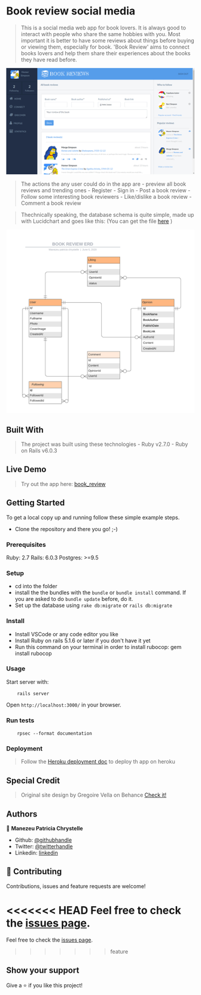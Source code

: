 
# Book review social media

> This is a social media web app for book lovers. It is always good to interact with people who share the same hobbies with you. Most important it is better to have some reviews about things before buying or viewing them, especially for book. 'Book Review' aims to connect books lovers and help them share their experiences about the books they have read before.

![screenshot](./app_screenshot.png)

> The actions the any user could do in the app are
    - preview all book reviews and trending ones
    - Register
    - Sign in
    - Post a book review
    - Follow some interesting book reviewers
    - Like/dislike a book review
    - Comment a book review

> Thechnically speaking, the database schema is quite simple, made up with Lucidchart and goes like this: (You can get the file [here](https://github.com/patriciachrysy/rails-capstone-project/tree/feature/docs) )

![screenshot](./docs/book_review_erd.png)

## Built With

> The project was built using these technologies
    - Ruby v2.7.0
    - Ruby on Rails v6.0.3

## Live Demo


> Try out the app here: [book_review]()


## Getting Started

To get a local copy up and running follow these simple example steps.

- Clone the repository and there you go! ;-)

### Prerequisites

Ruby: 2.7
Rails: 6.0.3
Postgres: >=9.5

### Setup

- cd into the folder
- install the the bundles with the `bundle` or `bundle install` command. If you are asked to do `bundle update` before, do it.
- Set up the database using `rake db:migrate` or `rails db:migrate`

### Install

- Install VSCode or any code editor you like
- Install Ruby on rails 5.1.6 or later if you don't have it yet
- Run this command on your terminal in order to install rubocop: gem install rubocop 




### Usage

Start server with:

```
    rails server
```

Open `http://localhost:3000/` in your browser.

### Run tests

```
    rpsec --format documentation
```

### Deployment

> Follow the [Heroku deployment doc](https://devcenter.heroku.com/articles/getting-started-with-rails5) to deploy th app on heroku

## Special Credit

> Original site design by Gregoire Vella on Behance [Check it!](https://www.behance.net/gallery/14286087/Twitter-Redesign-of-UI-details)

## Authors


👤 **Manezeu Patricia Chrystelle**
- Github: [@githubhandle](https://github.com/patriciachrysy)
- Twitter: [@twitterhandle](https://twitter.com/ManezeuP)
- Linkedin: [linkedin](https://www.linkedin.com/in/manezeu-patricia-chrystelle-095072118/)


## 🤝 Contributing

Contributions, issues and feature requests are welcome!

<<<<<<< HEAD
Feel free to check the [issues page](issues/).
=======
Feel free to check the [issues page](https://github.com/patriciachrysy/rails-capstone-project/issues).
>>>>>>> feature

## Show your support

Give a ⭐️ if you like this project!

